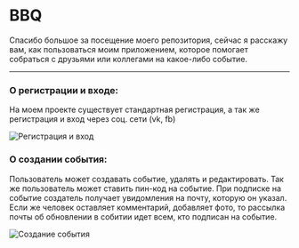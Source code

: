 # BBQ
Спасибо большое за посещение моего репозитория, сейчас я расскажу вам, как пользоваться моим приложением, которое помогает собраться с друзьями или коллегами на какое-либо событие.
____

### О регистрации и входе:
На моем проекте существует стандартная регистрация, а так же регистрация и вход через соц. сети (vk, fb)

![Регистрация и вход](https://user-images.githubusercontent.com/44715875/124612827-51d21c00-de7b-11eb-948b-9d85a83b37b8.gif)

### О создании события:
Пользователь может создавать событие, удалять и редактировать. Так же пользователь может ставить пин-код на событие. При подписке на событие создатель получает увидомления на почту, которую он указал. Если же человек оставляет комментарий, добавляет фото, то рассылка почты об обновлении в собитии идет всем, кто подписан на событие.

![Создание события](https://user-images.githubusercontent.com/44715875/124612701-37983e00-de7b-11eb-960b-c4286add833b.gif)

